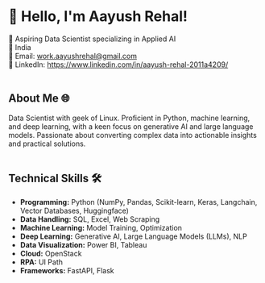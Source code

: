 # **👋 Hello, I'm Aayush Rehal!**
🚀 Aspiring Data Scientist specializing in Applied AI <br>
📍 India<br>
📧 Email: work.aayushrehal@gmail.com<br>
🔗 LinkedIn: https://www.linkedin.com/in/aayush-rehal-2011a4209/ <br><br>

## About Me 🌐
Data Scientist with  geek of Linux. Proficient in Python, machine learning, and deep learning, with a keen focus on generative AI and large language models. Passionate about converting complex data into actionable insights and practical solutions.<br><br>

## Technical Skills 🛠️
- **Programming:** Python (NumPy, Pandas, Scikit-learn, Keras, Langchain, Vector Databases, Huggingface)
- **Data Handling:** SQL, Excel, Web Scraping
- **Machine Learning:** Model Training, Optimization
- **Deep Learning:** Generative AI, Large Language Models (LLMs), NLP
- **Data Visualization:** Power BI, Tableau
- **Cloud:** OpenStack
- **RPA:** UI Path
- **Frameworks:** FastAPI, Flask
